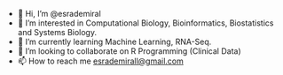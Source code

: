 - 👋 Hi, I’m @esrademiral
- 👀 I’m interested in Computational Biology, Bioinformatics, Biostatistics and Systems Biology.
- 🌱 I’m currently learning Machine Learning, RNA-Seq.
- 💞️ I’m looking to collaborate on R Programming (Clinical Data)
- 📫 How to reach me esrademirall@gmail.com

<!---
esrademiral/esrademiral is a ✨ special ✨ repository because its `README.md` (this file) appears on your GitHub profile.
You can click the Preview link to take a look at your changes.
--->
